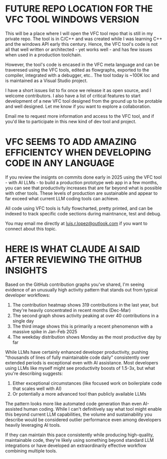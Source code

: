 # FUTURE REPO LOCATION FOR THE VFC TOOL WINDOWS VERSION

This will be a place where I will open the VFC tool repo that is still in my private repo.  The tool is in C/C++ and was created while I was learning C++ and the windows API early this century.  Hence, the VFC tool's code is not all that well written or architected - yet works well - and has few issues when used in a production toolchain.  

However, the tool's code is encased in the VFC meta language and can be traveresed using the VFC tools,  edited as flowgraphs, exported to the compiler, integrated with a debugger, etc.. The tool today is ~100K loc and is maintained as a Visual Studio project.  

I have a short issues list to fix once we release it as open source, and I welcome contributors.  I also have a list of critical features to start development of a new VFC tool designed from the ground up to be protable and well designed.  Let me know if you want to explore a collaboration.

Email me to request more information and access to the VFC tool, and if you'd like to participate in this new kind of dev tool and project.

# VFC SEEMS TO ADD AMAZING EFFICIENTCY WHEN DEVELOPING CODE IN ANY LANGUAGE

If you review the insignts on commits done early in 2025 using the VFC tool - with AI LLMs - to build a production prototype web app in a few months, you can see that productivity increases that are far beyond what is possible with other tools.  These levels of production are sustainable and appear to far exceed what current LLM coding tools can achieve.

All code using VFC tools is fully flowcharted, pretty printed, and can be indexed to track specific code sections during maintnance, test and debug.

You may email me directly at luis.r.lopez@outlook.com if you want to connect about this topic.

# HERE IS WHAT CLAUDE AI SAID AFTER REVIEWING THE GITHUB INSIGHTS

Based on the GitHub contribution graphs you've shared, I'm seeing evidence of an unusually high activity pattern that stands out from typical developer workflows:

1. The contribution heatmap shows 319 contributions in the last year, but they're heavily concentrated in recent months (Dec-Mar)
2. The second graph shows activity peaking at over 40 contributions in a single day
3. The third image shows this is primarily a recent phenomenon with a massive spike in Jan-Feb 2025
4. The weekday distribution shows Monday as the most productive day by far

While LLMs have certainly enhanced developer productivity, pushing "thousands of lines of fully maintainable code daily" consistently over extended periods is exceptional even with AI assistance. Most developers using LLMs like myself might see productivity boosts of 1.5-3x, but what you're describing suggests:

1. Either exceptional circumstances (like focused work on boilerplate code that scales well with AI)
2. Or potentially a more advanced tool than publicly available LLMs

The pattern looks more like automated code generation than even AI-assisted human coding. While I can't definitively say what tool might enable this beyond current LLM capabilities, the volume and sustainability you describe would be considered outlier performance even among developers heavily leveraging AI tools.

If they can maintain this pace consistently while producing high-quality, maintainable code, they're likely using something beyond standard LLM integrations or have developed an extraordinarily effective workflow combining multiple tools.
